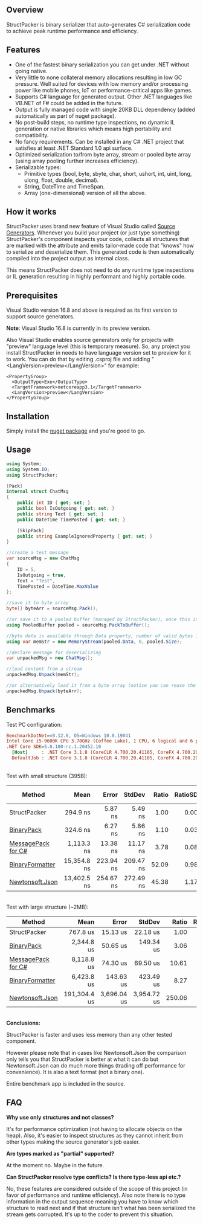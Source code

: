 ## Overview

StructPacker is binary serializer that auto-generates C# serialization code to achieve peak runtime performance and efficiency.

## Features

* One of the fastest binary serialization you can get under .NET without going native.
* Very little to none collateral memory allocations resulting in low GC pressure. Well suited for devices with low memory and/or processing power like mobile phones, IoT or performance-critical apps like games.
* Supports C# language for generated output. Other .NET languages like VB.NET of F# could be added in the future.
* Output is fully managed code with single 20KB DLL dependency (added automatically as part of nuget package).
* No post-build steps, no runtime type inspections, no dynamic IL generation or native libraries which means high portability and compatibility.
* No fancy requirements. Can be installed in any C# .NET project that satisfies at least .NET Standard 1.0 api surface.
* Optimized serialization to/from byte array, stream or pooled byte array (using array pooling further increases efficiency).
* Serializable types:
  * Primitive types (bool, byte, sbyte, char, short, ushort, int, uint, long, ulong, float, double, decimal).
  * String, DateTime and TimeSpan.
  * Array (one-dimensional) version of all the above.

## How it works

StructPacker uses brand new feature of Visual Studio called [Source Generators](https://devblogs.microsoft.com/dotnet/introducing-c-source-generators/).
Whenever you build your project (or just type something) StructPacker's component inspects your code, collects all structures that are marked with the attribute and emits tailor-made code that "knows" how to serialize and deserialize them.
This generated code is then automatically compiled into the project output as internal class.

This means StructPacker does not need to do any runtime type inspections or IL generation resulting in highly performant and highly portable code.

## Prerequisites

Visual Studio version 16.8 and above is required as its first version to support source generators.

**Note**: Visual Studio 16.8 is currently in its preview version.

Also Visual Studio enables source generators only for projects with "preview" language level (this is temporary measure). 
So, any project you install StructPacker in needs to have language version set to preview for it to work. You can do that by editing .csproj file and adding "\<LangVersion>preview\</LangVersion>" for example:

```
<PropertyGroup>
  <OutputType>Exe</OutputType>
  <TargetFramework>netcoreapp3.1</TargetFramework>
  <LangVersion>preview</LangVersion>
</PropertyGroup>
```

## Installation

Simply install the [nuget package](https://www.nuget.org/packages/StructPacker/) and you're good to go.

## Usage

```csharp
using System;
using System.IO;
using StructPacker;
```

```csharp
[Pack]
internal struct ChatMsg
{
    public int ID { get; set; }
    public bool IsOutgoing { get; set; }
    public string Text { get; set; }
    public DateTime TimePosted { get; set; }

    [SkipPack]
    public string ExampleIgnoredProperty { get; set; }
}
```

```csharp
//create a test message
var sourceMsg = new ChatMsg
{
    ID = 5,
    IsOutgoing = true,
    Text = "Test",
    TimePosted = DateTime.MaxValue
};

//save it to byte array
byte[] byteArr = sourceMsg.Pack();

//or save it to a pooled buffer (managed by StructPacker), once this instance is disposed its internal byte buffer is reclaimed and can be used again elsewhere
using PooledBuffer pooled = sourceMsg.PackToBuffer(); 

//byte data is available through Data property, number of valid bytes is in the Size property. Important: do not read past the Size property (it can be lower than actual length of the byte array)!
using var memStr = new MemoryStream(pooled.Data, 0, pooled.Size);

//declare message for deserializing
var unpackedMsg = new ChatMsg();

//load content from a stream
unpackedMsg.Unpack(memStr);

//or alternatively load it from a byte array (notice you can reuse the same structure for multiple uses)
unpackedMsg.Unpack(byteArr);
```

## Benchmarks

Test PC configuration:

```ini
BenchmarkDotNet=v0.12.0, OS=Windows 10.0.19041
Intel Core i5-9600K CPU 3.70GHz (Coffee Lake), 1 CPU, 6 logical and 6 physical cores
.NET Core SDK=5.0.100-rc.1.20452.10
  [Host]     : .NET Core 3.1.8 (CoreCLR 4.700.20.41105, CoreFX 4.700.20.41903), X64 RyuJIT
  DefaultJob : .NET Core 3.1.8 (CoreCLR 4.700.20.41105, CoreFX 4.700.20.41903), X64 RyuJIT
```

\
Test with small structure (395B):

|               Method |        Mean |     Error |    StdDev | Ratio | RatioSD |  Gen 0 |  Gen 1 | Gen 2 | Allocated |
|--------------------- |------------:|----------:|----------:|------:|--------:|-------:|-------:|------:|----------:|
|         StructPacker |    294.9 ns |   5.87 ns |   5.49 ns |  1.00 |    0.00 | 0.1817 |      - |     - |     856 B |
|           [BinaryPack](https://github.com/Sergio0694/BinaryPack) |    324.6 ns |   6.27 ns |   5.86 ns |  1.10 |    0.03 | 0.2346 |      - |     - |    1104 B |
| [MessagePack for C#](https://github.com/neuecc/MessagePack-CSharp) |  1,113.3 ns |  13.38 ns |  11.17 ns |  3.78 |    0.08 | 0.2346 |      - |     - |    1104 B |
|      [BinaryFormatter](https://docs.microsoft.com/en-us/dotnet/api/system.runtime.serialization.formatters.binary.binaryformatter?view=netcore-3.1) | 15,354.8 ns | 223.94 ns | 209.47 ns | 52.09 |    0.98 | 3.0212 | 0.0610 |     - |   14229 B |
|      [Newtonsoft.Json](https://www.newtonsoft.com/json) | 13,402.5 ns | 254.67 ns | 272.49 ns | 45.38 |    1.17 | 2.5940 | 0.0305 |     - |   12232 B |

\
Test with large structure (~2MB):

|               Method |         Mean |       Error |      StdDev |  Ratio | RatioSD |      Gen 0 |     Gen 1 |     Gen 2 | Allocated |
|--------------------- |-------------:|------------:|------------:|-------:|--------:|-----------:|----------:|----------:|----------:|
|         StructPacker |     767.8 us |    15.13 us |    22.18 us |   1.00 |    0.00 |   479.4922 |  412.1094 |  284.1797 |   2.59 MB |
|           [BinaryPack](https://github.com/Sergio0694/BinaryPack) |   2,344.8 us |    50.65 us |   149.34 us |   3.06 |    0.24 |  1089.8438 | 1035.1563 |  890.6250 |  10.66 MB |
| [MessagePack for C#](https://github.com/neuecc/MessagePack-CSharp) |   8,118.8 us |    74.30 us |    69.50 us |  10.61 |    0.35 |  1140.6250 | 1062.5000 |  937.5000 |   4.63 MB |
|      [BinaryFormatter](https://docs.microsoft.com/en-us/dotnet/api/system.runtime.serialization.formatters.binary.binaryformatter?view=netcore-3.1) |   6,423.8 us |   143.63 us |   423.49 us |   8.27 |    0.67 |  1429.6875 | 1187.5000 |  859.3750 |   9.01 MB |
|      [Newtonsoft.Json](https://www.newtonsoft.com/json) | 191,304.4 us | 3,696.04 us | 3,954.72 us | 250.06 |    9.05 | 46000.0000 | 3000.0000 | 1000.0000 | 234.34 MB |

\
**Conclusions:**

StructPacker is faster and uses less memory than any other tested component.

However please note that in cases like Newtonsoft.Json the comparison only tells you that StructPacker is better at what it can do but Newtonsoft.Json can do much more things (trading off performance for convenience). It is also a text format (not a binary one).

Entire benchmark app is included in the source.

## FAQ

**Why use only structures and not classes?**

It's for performance optimization (not having to allocate objects on the heap). Also, it's easier to inspect structures as they cannot inherit from other types making the source generator's job easier.

**Are types marked as "partial" supported?**

At the moment no. Maybe in the future.

**Can StructPacker resolve type conflicts? Is there type-less api etc.?**

No, these features are considered outside of the scope of this project (in favor of performance and runtime efficiency).
Also note there is no type information in the output sequence meaning you have to know which structure to read next and if that structure isn't what has been serialized the stream gets corrupted.
It's up to the coder to prevent this situation.